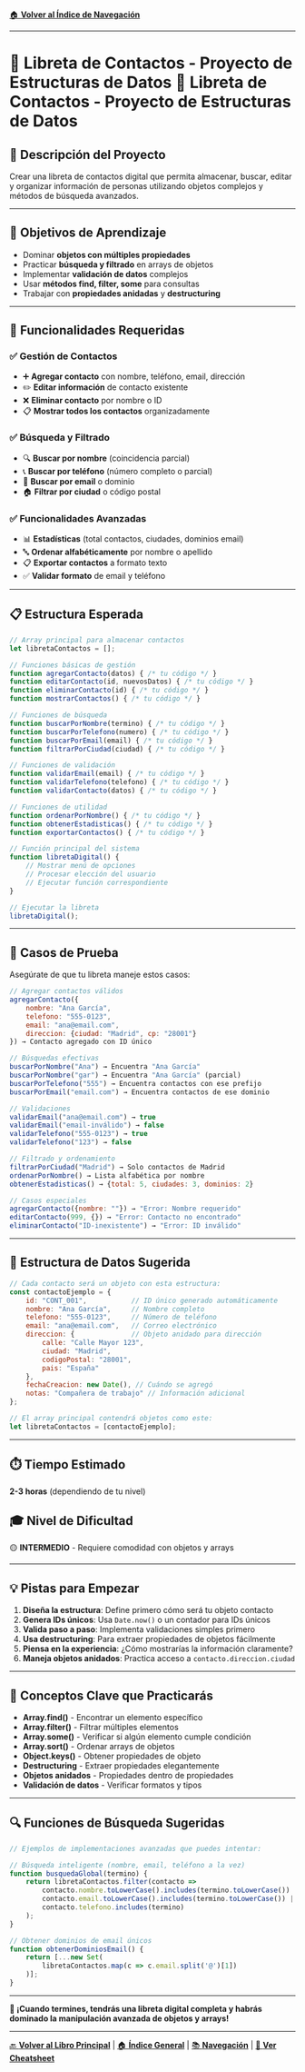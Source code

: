 [🏠 **Volver al Índice de Navegación**](../../../NAVEGACION-DOCUMENTOS.md)

---

# 📇 Libreta de Contactos - Proyecto de Estructuras de Datos 👥 Libreta de Contactos - Proyecto de Estructuras de Datos

## 📝 **Descripción del Proyecto**
Crear una libreta de contactos digital que permita almacenar, buscar, editar y organizar información de personas utilizando objetos complejos y métodos de búsqueda avanzados.

---

## 🎯 **Objetivos de Aprendizaje**
- Dominar **objetos con múltiples propiedades**
- Practicar **búsqueda y filtrado** en arrays de objetos
- Implementar **validación de datos** complejos
- Usar **métodos find, filter, some** para consultas
- Trabajar con **propiedades anidadas** y **destructuring**

---

## 🔧 **Funcionalidades Requeridas**

### ✅ **Gestión de Contactos**
- ➕ **Agregar contacto** con nombre, teléfono, email, dirección
- ✏️ **Editar información** de contacto existente
- ❌ **Eliminar contacto** por nombre o ID
- 📋 **Mostrar todos los contactos** organizadamente

### ✅ **Búsqueda y Filtrado**
- 🔍 **Buscar por nombre** (coincidencia parcial)
- 📞 **Buscar por teléfono** (número completo o parcial)
- 📧 **Buscar por email** o dominio
- 🏠 **Filtrar por ciudad** o código postal

### ✅ **Funcionalidades Avanzadas**
- 📊 **Estadísticas** (total contactos, ciudades, dominios email)
- 🔤 **Ordenar alfabéticamente** por nombre o apellido
- 📋 **Exportar contactos** a formato texto
- ✅ **Validar formato** de email y teléfono

---

## 📋 **Estructura Esperada**

```javascript
// Array principal para almacenar contactos
let libretaContactos = [];

// Funciones básicas de gestión
function agregarContacto(datos) { /* tu código */ }
function editarContacto(id, nuevosDatos) { /* tu código */ }
function eliminarContacto(id) { /* tu código */ }
function mostrarContactos() { /* tu código */ }

// Funciones de búsqueda
function buscarPorNombre(termino) { /* tu código */ }
function buscarPorTelefono(numero) { /* tu código */ }
function buscarPorEmail(email) { /* tu código */ }
function filtrarPorCiudad(ciudad) { /* tu código */ }

// Funciones de validación
function validarEmail(email) { /* tu código */ }
function validarTelefono(telefono) { /* tu código */ }
function validarContacto(datos) { /* tu código */ }

// Funciones de utilidad
function ordenarPorNombre() { /* tu código */ }
function obtenerEstadisticas() { /* tu código */ }
function exportarContactos() { /* tu código */ }

// Función principal del sistema
function libretaDigital() {
    // Mostrar menú de opciones
    // Procesar elección del usuario
    // Ejecutar función correspondiente
}

// Ejecutar la libreta
libretaDigital();
```

---

## 🧪 **Casos de Prueba**

Asegúrate de que tu libreta maneje estos casos:

```javascript
// Agregar contactos válidos
agregarContacto({
    nombre: "Ana García",
    telefono: "555-0123", 
    email: "ana@email.com",
    direccion: {ciudad: "Madrid", cp: "28001"}
}) → Contacto agregado con ID único

// Búsquedas efectivas
buscarPorNombre("Ana") → Encuentra "Ana García"
buscarPorNombre("gar") → Encuentra "Ana García" (parcial)
buscarPorTelefono("555") → Encuentra contactos con ese prefijo
buscarPorEmail("email.com") → Encuentra contactos de ese dominio

// Validaciones
validarEmail("ana@email.com") → true
validarEmail("email-inválido") → false
validarTelefono("555-0123") → true
validarTelefono("123") → false

// Filtrado y ordenamiento
filtrarPorCiudad("Madrid") → Solo contactos de Madrid
ordenarPorNombre() → Lista alfabética por nombre
obtenerEstadisticas() → {total: 5, ciudades: 3, dominios: 2}

// Casos especiales
agregarContacto({nombre: ""}) → "Error: Nombre requerido"
editarContacto(999, {}) → "Error: Contacto no encontrado"
eliminarContacto("ID-inexistente") → "Error: ID inválido"
```

---

## 💾 **Estructura de Datos Sugerida**

```javascript
// Cada contacto será un objeto con esta estructura:
const contactoEjemplo = {
    id: "CONT_001",           // ID único generado automáticamente
    nombre: "Ana García",     // Nombre completo
    telefono: "555-0123",     // Número de teléfono
    email: "ana@email.com",   // Correo electrónico
    direccion: {              // Objeto anidado para dirección
        calle: "Calle Mayor 123",
        ciudad: "Madrid",
        codigoPostal: "28001",
        pais: "España"
    },
    fechaCreacion: new Date(), // Cuándo se agregó
    notas: "Compañera de trabajo" // Información adicional
};

// El array principal contendrá objetos como este:
let libretaContactos = [contactoEjemplo];
```

---

## ⏱️ **Tiempo Estimado**
**2-3 horas** (dependiendo de tu nivel)

## 🎓 **Nivel de Dificultad**
🟡 **INTERMEDIO** - Requiere comodidad con objetos y arrays

---

## 💡 **Pistas para Empezar**

1. **Diseña la estructura**: Define primero cómo será tu objeto contacto
2. **Genera IDs únicos**: Usa `Date.now()` o un contador para IDs únicos
3. **Valida paso a paso**: Implementa validaciones simples primero
4. **Usa destructuring**: Para extraer propiedades de objetos fácilmente
5. **Piensa en la experiencia**: ¿Cómo mostrarías la información claramente?
6. **Maneja objetos anidados**: Practica acceso a `contacto.direccion.ciudad`

---

## 🎯 **Conceptos Clave que Practicarás**

- **Array.find()** - Encontrar un elemento específico
- **Array.filter()** - Filtrar múltiples elementos
- **Array.some()** - Verificar si algún elemento cumple condición
- **Array.sort()** - Ordenar arrays de objetos
- **Object.keys()** - Obtener propiedades de objeto
- **Destructuring** - Extraer propiedades elegantemente
- **Objetos anidados** - Propiedades dentro de propiedades
- **Validación de datos** - Verificar formatos y tipos

---

## 🔍 **Funciones de Búsqueda Sugeridas**

```javascript
// Ejemplos de implementaciones avanzadas que puedes intentar:

// Búsqueda inteligente (nombre, email, teléfono a la vez)
function busquedaGlobal(termino) {
    return libretaContactos.filter(contacto => 
        contacto.nombre.toLowerCase().includes(termino.toLowerCase()) ||
        contacto.email.toLowerCase().includes(termino.toLowerCase()) ||
        contacto.telefono.includes(termino)
    );
}

// Obtener dominios de email únicos
function obtenerDominiosEmail() {
    return [...new Set(
        libretaContactos.map(c => c.email.split('@')[1])
    )];
}
```

---

**🚀 ¡Cuando termines, tendrás una libreta digital completa y habrás dominado la manipulación avanzada de objetos y arrays!**

---

[🔙 **Volver al Libro Principal**](../ESTRUCTURAS-DATOS-LIBRO.md) | [🏠 **Índice General**](../../../README.md) | [📚 **Navegación**](../../../NAVEGACION-DOCUMENTOS.md) | [📝 **Ver Cheatsheet**](../CHEATSHEET-VISUAL.md)
